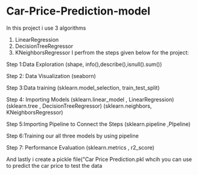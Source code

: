 # Car-Price-Prediction-model
In this project i use 3 algorithms

1. LinearRegression
2. DecisionTreeRegressor
3. KNeighborsRegressor
I perfrom the steps given below for the project:

Step 1:Data Exploration (shape, info(),describe(),isnull().sum())

Step 2: Data Visualization (seaborn)

Step 3:Data training (sklearn.model_selection, train_test_split)

Step 4: Importing Models (sklearn.linear_model , LinearRegression) (sklearn.tree , DecisionTreeRegressor) (sklearn.neighbors, KNeighborsRegressor)

Step 5:Importing Pipeline to Connect the Steps (sklearn.pipeline ,PIpeline)

Step 6:Training our all three models by using pipeline

Step 7: Performance Evaluation (sklearn.metrics , r2_score)

And lastly i create a pickle file("Car Price Prediction.pkl whcih you can use to predict the car price to test the data 
